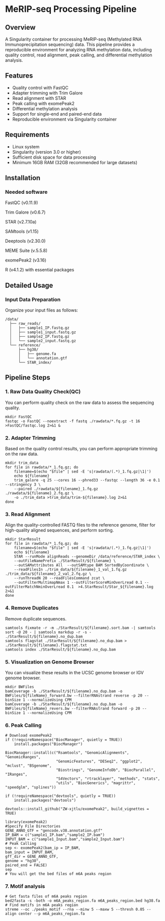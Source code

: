 # MeRIP-seq Processing Pipeline

## Overview

A Singularity container for processing MeRIP-seq (Methylated RNA Immunoprecipitation sequencing) data. This pipeline provides a reproducible environment for analyzing RNA methylation data, including quality control, read alignment, peak calling, and differential methylation analysis.

## Features

- Quality control with FastQC
- Adapter trimming with Trim Galore
- Read alignment with STAR
- Peak calling with exomePeak2
- Differential methylation analysis
- Support for single-end and paired-end data
- Reproducible environment via Singularity container

## Requirements

- Linux system
- Singularity (version 3.0 or higher)
- Sufficient disk space for data processing
- Minimum 16GB RAM (32GB recommended for large datasets)

## Installation

### Needed software
FastQC (v0.11.9)

Trim Galore (v0.6.7)

STAR (v2.7.10a)

SAMtools (v1.15)

Deeptools (v2.30.0)

MEME Suite (v.5.5.8)

exomePeak2 (v3.16)

R (v4.1.2) with essential packages

## Detailed Usage

### Input Data Preparation

Organize your input files as follows:
```
/data/
  ├── raw_reads/
  │   ├── sample1_IP.fastq.gz
  │   ├── sample1_input.fastq.gz
  │   ├── sample2_IP.fastq.gz
  │   └── sample2_input.fastq.gz
  └── reference/
      ├── hg38/
      │   ├── genome.fa
      │   └── annotation.gtf
      └── STAR_index/
```

## Pipeline Steps

###  1. Raw Data Quality Check(QC)
You can perform quality check on the raw data to assess the sequencing quality.
```
mkdir FastQC
fastqc -o FastQC --noextract -f fastq ./rawdata/*.fq.gz -t 16 >FastQC/fastqc.log 2>&1 &
```
### 2. Adapter Trimming
Based on the quality control results, you can perform appropriate trimming on the raw data.
```
mkdir trim_data
for file in rawdata/*_1.fq.gz; do
    filename=$(echo "$file" | sed -E 's|rawdata/(.*)_1.fq.gz|\1|')
    echo ${filename}
    trim_galore -q 25 --cores 16 --phred33 --fastqc --length 36 -e 0.1 --stringency 3 \
    --paired ./rawdata/${filename}_1.fq.gz ./rawdata/${filename}_2.fq.gz \
    -o ./trim_data >trim_data/trim-${filename}.log 2>&1
done
```
### 3. Read Alignment
Align the quality-controlled FASTQ files to the reference genome, filter for high-quality aligned sequences, and perform sorting.

```
mkdir StarResult
for file in rawdata/*_1.fq.gz; do
    filename=$(echo "$file" | sed -E 's|rawdata/(.*)_1.fq.gz|\1|')
    echo ${filename}
    STAR --runMode alignReads --genomeDir /data/reference/STAR_index \
    --outFileNamePrefix ./StarResult/${filename} \
    --outSAMattributes All  --outSAMtype BAM SortedByCoordinate \
    --readFilesIn ./trim_data/${filename}_1_val_1.fq.gz ./trim_data/${filename}_2_val_2.fq.gz \
    --runThreadN 20 --readFilesCommand zcat \
    --outFilterMultimapNmax 1 --outFilterScoreMinOverLread 0.1 --outFilterMatchNminOverLread 0.1  >4.StarResult/Star_${filename}.log 2>&1
done
```
### 4.  Remove Duplicates
Remove duplicate sequences.
```
samtools fixmate -r -m ./StarResult/${filename}.sort.bam -| samtools sort -@ 20 - | samtools markdup -r -s - ./StarResult/${filename}.no_dup.bam
samtools flagstat ./StarResult/${filename}.no_dup.bam > ./StarResult/${filename}.flagstat.txt
samtools index ./StarResult/${filename}.no_dup.bam
```
### 5. Visualization on Genome Browser
You can visualize these results in the UCSC genome browser or IGV genome browser.
```
mkdir BWFiles
bamCoverage -b ./StarResult/${filename}.no_dup.bam -o BWFiles/${fileName}_forward.bw --filterRNAstrand reverse -p 20 --binSize 1 --normalizeUsing CPM 
bamCoverage -b ./StarResult/${filename}.no_dup.bam -o BWFiles/${fileName}_revers.bw --filterRNAstrand forward -p 20 --binSize 1 --normalizeUsing CPM 
```
### 6. Peak Calling
```
# Download exomePeak2
if (!requireNamespace("BiocManager", quietly = TRUE))
    install.packages("BiocManager")

BiocManager::install(c("Rsamtools", "GenomicAlignments", "GenomicRanges", 
                       "GenomicFeatures", "DESeq2", "ggplot2", "mclust", "BSgenome", 
                       "Biostrings", "GenomeInfoDb", "BiocParallel", "IRanges", 
                       "S4Vectors", "rtracklayer", "methods", "stats", 
                       "utils", "BiocGenerics", "magrittr", "speedglm", "splines"))

if (!requireNamespace("devtools", quietly = TRUE))
    install.packages("devtools")

devtools::install_github("ZW-xjtlu/exomePeak2", build_vignettes = TRUE)

library(exomePeak2)
#Specify File Directories
GENE_ANNO_GTF = "gencode.v38.annotation.gtf"
IP_BAM = c("sample1_IP.bam","sample2_IP.bam")
INPUT_BAM = c("sample1_Input.bam","sample2_Input.bam")
# Peak Calling
sep <- exomePeak2(bam_ip = IP_BAM,
bam_input = INPUT_BAM,
gff_dir = GENE_ANNO_GTF,
genome = "hg38",
paired_end = FALSE)
sep
# You will get the bed files of m6A peaks region
```
### 7. Motif analysis
```
# Get fasta files of m6A peaks region
bed2fasta -s -both -o m6A_peaks_region.fa m6A_peaks_region.bed hg38.fa
# Find motifs in m6A peaks region
streme --oc ./peaks_motif --rna --minw 5 --maxw 5 --thresh 0.05 --align center --p m6A_peaks_region.fa
